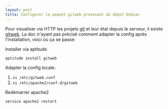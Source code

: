 ```yaml
---
layout: post
title: Configurer le paquet gitweb provenant du dépot Debian
---
```


Pour visualiser via HTTP les projets [git](http://www.git-scm.com/) et leur état depuis le serveur, il existe [gitweb](http://www.git-scm.com/book/fr/v1/Git-sur-le-serveur-GitWeb). La doc n'ayant pas précisé comment adapter la config après l'installation, voici où ça se passe:

Installer via aptitude

`aptitude install gitweb`

Adapter la config locale:

1. `vi /etc/gitweb.conf`
2. `vi /etc/apache2/conf.d/gitweb`

Redémarrer apache2

`service apache2 restart`
